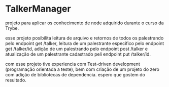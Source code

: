 # TalkerManager
projeto para aplicar os conhecimento de node adquirido durante o curso da Trybe.

esse projeto posibilita leitura de arquivo e retornos de todos os palestrando pelo endpoint get /talker,
leitura de um palestrante especifico pelo endpoint get /talker/id,
adição de um palestrando pelo endpoint post /talker
e atualização de um palestrante cadastrado peli endpoint put /talker/id.

com esse projeto tive experiencia com Test-driven development (programação orientada a teste), bem com criação
de um projeto do zero com adição de bibliotecas de dependencia.
espero que gostem do resultado.
